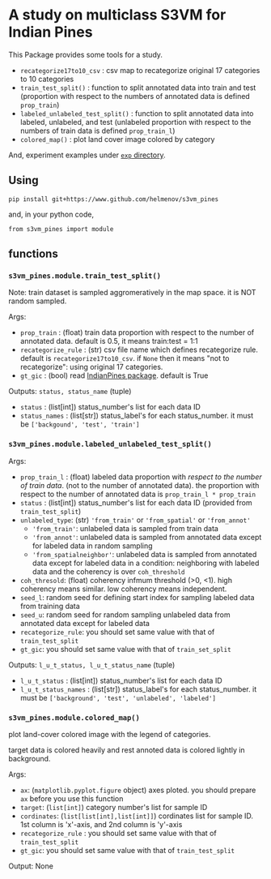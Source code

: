 # A study on multiclass S3VM for Indian Pines

This Package provides some tools for a study.

- `recategorize17to10_csv` : csv map to recategorize original 17 categories to 10 categories
- `train_test_split()` : function to split annotated data into train and test (proportion with respect to the numbers of annotated data is defined `prop_train`)
- `labeled_unlabeled_test_split()` : function to split annotated data into labeled, unlabeled, and test (unlabeled proportion with respect to the numbers of train data is defined `prop_train_l`)
- `colored_map()` : plot land cover image colored by category

And, experiment examples under [`exp` directory](exp).

## Using

`pip install git+https://www.github.com/helmenov/s3vm_pines`

and, in your python code,

`from s3vm_pines import module`

## functions

### `s3vm_pines.module.train_test_split()`

Note: train dataset is sampled aggromeratively in the map space. it is NOT random sampled.

Args:

- `prop_train` : (float) train data proportion with respect to the number of annotated data. default is 0.5, it means train:test = 1:1
- `recategorize_rule` : (str) csv file name which defines recategorize rule. default is `recategorize17to10_csv`. if `None` then it means "not to recategorize": using original 17 categories.
- `gt_gic` : (bool) read [IndianPines package](https://www.github.com/helmenov/IndianPines). default is True

Outputs: `status, status_name` (tuple)

- `status` : (list[int]) status_number's list for each data ID
- `status_names` : (list[str]) status_label's for each status_number.
    it must be `['backgound', 'test', 'train']`

### `s3vm_pines.module.labeled_unlabeled_test_split()`

Args:

- `prop_train_l` : (float) labeled data proportion with *respect to the number of train data*. (not to the number of annotated data). the proportion with respect to the number of annotated data is `prop_train_l * prop_train`
- `status` : (list[int]) status_number's list for each data ID (provided from `train_test_split`)
- `unlabeled_type`: (str) `'from_train'` or `'from_spatial'` or `'from_annot'`
    - `'from_train'`: unlabeled data is sampled from train data
    - `'from_annot'`: unlabeled data is sampled from annotated data except for labeled data in random sampling
    - `'from_spatialneighbor'`: unlabeled data is sampled from annotated data except for labeled data in a condition: neighboring with labeled data and the coherency is over `coh_threshold`
- `coh_thresold`: (float) coherency infmum threshold (>0, <1). high coherency means similar. low coherency means independent.
- `seed_l`: random seed for defining start index for sampling labeled data from training data
- `seed_u`: random seed for random sampling unlabeled data from annotated data except for labeled data
- `recategorize_rule`: you should set same value with that of `train_test_split`
- `gt_gic`: you should set same value with that of `train_set_split`

Outputs: `l_u_t_status, l_u_t_status_name` (tuple)

- `l_u_t_status` : (list[int]) status_number's list for each data ID
- `l_u_t_status_names` : (list[str]) status_label's for each status_number.
    it must be `['background', 'test', 'unlabeled', 'labeled']`

### `s3vm_pines.module.colored_map()`

plot land-cover colored image with the legend of categories.

target data is colored heavily and rest annoted data is colored lightly in background.

Args:

- `ax`: (`matplotlib.pyplot.figure` object) axes ploted. you should prepare `ax` before you use this function
- `target`: (`list[int]`) category number's list for sample ID
- `cordinates`: (`list[list[int],list[int]]`) cordinates list for sample ID. 1st column is 'x'-axis, and 2nd column is 'y'-axis
- `recategorize_rule` : you should set same value with that of `train_test_split`
- `gt_gic`: you should set same value with that of `train_test_split`

Output: None


